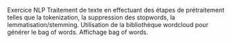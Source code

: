 Exercice NLP 
Traitement de texte en effectuant des étapes de prétraitement telles que la tokenization, la suppression des stopwords, la lemmatisation/stemming.
Utilisation de la bibliothèque wordcloud pour générer le bag of words.
Affichage bag of words.
